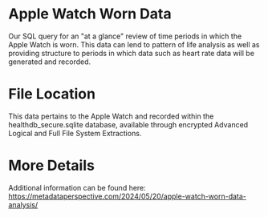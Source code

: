 # Apple Watch Worn Data
Our SQL query for an "at a glance" review of time periods in which the Apple Watch is worn. This data can lend to pattern of life analysis as well as providing structure to periods in which data such as heart rate data will be generated and recorded.

# File Location
This data pertains to the Apple Watch and recorded within the healthdb_secure.sqlite database, available through encrypted Advanced Logical and Full File System Extractions.

# More Details
Additional information can be found here: https://metadataperspective.com/2024/05/20/apple-watch-worn-data-analysis/
